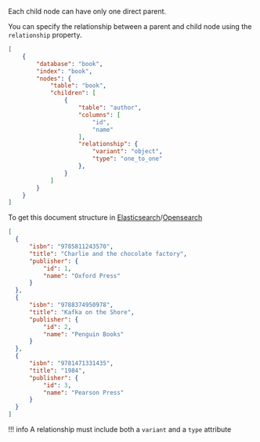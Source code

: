 Each child node can have only one direct parent.

You can specify the relationship between a parent and child node using the `relationship` property.

```JSON
[
    {
        "database": "book",
        "index": "book",
        "nodes": {
            "table": "book",
            "children": [
                {
                    "table": "author",
                    "columns": [
                        "id",
                        "name"
                    ],
                    "relationship": {
                        "variant": "object",
                        "type": "one_to_one"
                    },
                }
            ]
        }
    }
]
```

To get this document structure in [Elasticsearch](https://www.elastic.co/products/elastic-stack)/[Opensearch](https://opensearch.org/)

```JSON
[
  {
      "isbn": "9785811243570",
      "title": "Charlie and the chocolate factory",
      "publisher": {
          "id": 1,
          "name": "Oxford Press"
      }
  },
  {
      "isbn": "9788374950978",
      "title": "Kafka on the Shore",
      "publisher": {
          "id": 2,
          "name": "Penguin Books"
      }
  },
  {
      "isbn": "9781471331435",
      "title": "1984",
      "publisher": {
          "id": 3,
          "name": "Pearson Press"
      }
  }
]
```

!!! info
    A relationship must include both a `variant` and a `type` attribute

